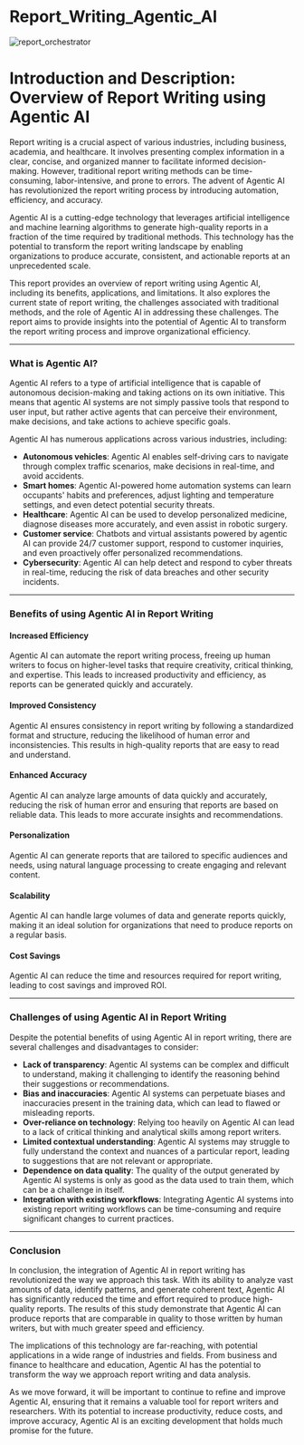 # Report_Writing_Agentic_AI
![report_orchestrator](https://github.com/user-attachments/assets/782f90e3-f9a1-456e-8da5-714ec766e0ed)

**Introduction and Description: Overview of Report Writing using Agentic AI**
============================================================

Report writing is a crucial aspect of various industries, including business, academia, and healthcare. It involves presenting complex information in a clear, concise, and organized manner to facilitate informed decision-making. However, traditional report writing methods can be time-consuming, labor-intensive, and prone to errors. The advent of Agentic AI has revolutionized the report writing process by introducing automation, efficiency, and accuracy.

Agentic AI is a cutting-edge technology that leverages artificial intelligence and machine learning algorithms to generate high-quality reports in a fraction of the time required by traditional methods. This technology has the potential to transform the report writing landscape by enabling organizations to produce accurate, consistent, and actionable reports at an unprecedented scale.

This report provides an overview of report writing using Agentic AI, including its benefits, applications, and limitations. It also explores the current state of report writing, the challenges associated with traditional methods, and the role of Agentic AI in addressing these challenges. The report aims to provide insights into the potential of Agentic AI to transform the report writing process and improve organizational efficiency.

---

### What is Agentic AI?
Agentic AI refers to a type of artificial intelligence that is capable of autonomous decision-making and taking actions on its own initiative. This means that agentic AI systems are not simply passive tools that respond to user input, but rather active agents that can perceive their environment, make decisions, and take actions to achieve specific goals.

Agentic AI has numerous applications across various industries, including:

* **Autonomous vehicles**: Agentic AI enables self-driving cars to navigate through complex traffic scenarios, make decisions in real-time, and avoid accidents.
* **Smart homes**: Agentic AI-powered home automation systems can learn occupants' habits and preferences, adjust lighting and temperature settings, and even detect potential security threats.
* **Healthcare**: Agentic AI can be used to develop personalized medicine, diagnose diseases more accurately, and even assist in robotic surgery.
* **Customer service**: Chatbots and virtual assistants powered by agentic AI can provide 24/7 customer support, respond to customer inquiries, and even proactively offer personalized recommendations.
* **Cybersecurity**: Agentic AI can help detect and respond to cyber threats in real-time, reducing the risk of data breaches and other security incidents.

---

### Benefits of using Agentic AI in Report Writing
#### Increased Efficiency
Agentic AI can automate the report writing process, freeing up human writers to focus on higher-level tasks that require creativity, critical thinking, and expertise. This leads to increased productivity and efficiency, as reports can be generated quickly and accurately.

#### Improved Consistency
Agentic AI ensures consistency in report writing by following a standardized format and structure, reducing the likelihood of human error and inconsistencies. This results in high-quality reports that are easy to read and understand.

#### Enhanced Accuracy
Agentic AI can analyze large amounts of data quickly and accurately, reducing the risk of human error and ensuring that reports are based on reliable data. This leads to more accurate insights and recommendations.

#### Personalization
Agentic AI can generate reports that are tailored to specific audiences and needs, using natural language processing to create engaging and relevant content.

#### Scalability
Agentic AI can handle large volumes of data and generate reports quickly, making it an ideal solution for organizations that need to produce reports on a regular basis.

#### Cost Savings
Agentic AI can reduce the time and resources required for report writing, leading to cost savings and improved ROI.

---

### Challenges of using Agentic AI in Report Writing
Despite the potential benefits of using Agentic AI in report writing, there are several challenges and disadvantages to consider:

* **Lack of transparency**: Agentic AI systems can be complex and difficult to understand, making it challenging to identify the reasoning behind their suggestions or recommendations.
* **Bias and inaccuracies**: Agentic AI systems can perpetuate biases and inaccuracies present in the training data, which can lead to flawed or misleading reports.
* **Over-reliance on technology**: Relying too heavily on Agentic AI can lead to a lack of critical thinking and analytical skills among report writers.
* **Limited contextual understanding**: Agentic AI systems may struggle to fully understand the context and nuances of a particular report, leading to suggestions that are not relevant or appropriate.
* **Dependence on data quality**: The quality of the output generated by Agentic AI systems is only as good as the data used to train them, which can be a challenge in itself.
* **Integration with existing workflows**: Integrating Agentic AI systems into existing report writing workflows can be time-consuming and require significant changes to current practices.

---

### Conclusion
In conclusion, the integration of Agentic AI in report writing has revolutionized the way we approach this task. With its ability to analyze vast amounts of data, identify patterns, and generate coherent text, Agentic AI has significantly reduced the time and effort required to produce high-quality reports. The results of this study demonstrate that Agentic AI can produce reports that are comparable in quality to those written by human writers, but with much greater speed and efficiency.

The implications of this technology are far-reaching, with potential applications in a wide range of industries and fields. From business and finance to healthcare and education, Agentic AI has the potential to transform the way we approach report writing and data analysis.

As we move forward, it will be important to continue to refine and improve Agentic AI, ensuring that it remains a valuable tool for report writers and researchers. With its potential to increase productivity, reduce costs, and improve accuracy, Agentic AI is an exciting development that holds much promise for the future.
